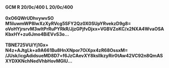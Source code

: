 #### GCM R 20/0c/400 L 20/0c/400
**0xO6QWrUDhvywvSO**<br/>**M1iluwmWP8IwXzXyRVcg5SFY2Qz0X0SUpYRvekzD9g8=**<br/>**oVoHYjrsrvM3wItPrRuPYRkR/JjzGPjfvDjxx+VGBVZoKC/x2NXA4WvaOSAKbxHY+zu6Jmo4BiEVvS3o...**<br/><br/>
**TBNE725VU/Yj1Gx+**<br/>**N4z+AJtgLk+a9A661Bu8HnXNpor7OiXpx4zR68OssxM=**<br/>**/JUsk/icgAdidsueMD8D7+f6JzCAevXY8ksIIkzyRir0tAw42VC92n8QmASXYDXKNchNedVhbHovMGlU...**
